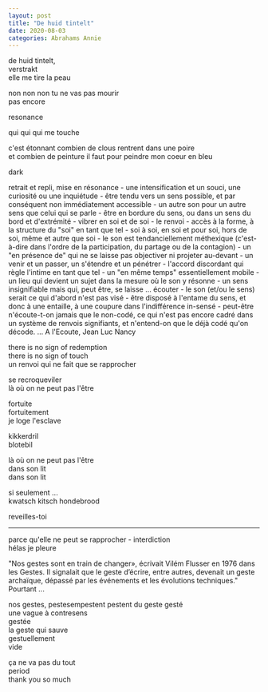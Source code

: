 ```yaml
---
layout: post
title: "De huid tintelt"
date: 2020-08-03
categories: Abrahams Annie
---
```


de huid tintelt,  
verstrakt  
elle me tire la peau

non non non tu ne vas pas mourir  
pas encore

resonance

qui qui qui me touche

c'est étonnant combien de clous rentrent dans une poire  
et combien de peinture il faut pour peindre mon coeur en bleu

dark

retrait et repli, mise en résonance - une intensification et un souci, une curiosité ou une inquiétude - être tendu vers un sens possible, et par conséquent non immédiatement accessible - un autre son pour un autre sens que celui qui se parle - être en bordure du sens, ou dans un sens du bord et d'extrémité - vibrer en soi et de soi - le renvoi - accès à la forme, à la structure du "soi" en tant que tel - soi à soi, en soi et pour soi, hors de soi, même et autre que soi - le son est tendanciellement méthexique (c'est-à-dire dans l'ordre de la participation, du partage ou de la contagion) - un "en présence de" qui ne se laisse pas objectiver ni projeter au-devant - un venir et un passer, un s'étendre et un pénétrer - l'accord discordant qui règle l'intime en tant que tel - un "en même temps" essentiellement mobile - un lieu qui devient un sujet dans la mesure où le son y résonne - un sens insignifiable mais qui, peut être, se laisse ... écouter - le son (et/ou le sens) serait ce qui d'abord n'est pas visé - être disposé à l'entame du sens, et donc à une entaille, à une coupure dans l'indifférence in-sensé - peut-être n'écoute-t-on jamais que le non-codé, ce qui n'est pas encore cadré dans un système de renvois signifiants, et n'entend-on que le déjà codé qu'on décode. … A l'Ecoute, Jean Luc Nancy

there is no sign of redemption  
there is no sign of touch  
un renvoi qui ne fait que se rapprocher

se recroqueviler  
là où on ne peut pas l'être

fortuite  
fortuitement  
je loge l'esclave


kikkerdril  
blotebil


là où on ne peut pas l'être  
dans son lit  
dans son lit

si seulement ...  
kwatsch kitsch hondebrood

reveilles-toi

***

parce qu'elle ne peut se rapprocher - interdiction  
hélas je pleure

"Nos gestes sont en train de changer», écrivait Vilém Flusser en 1976 dans les Gestes. Il signalait que le geste d’écrire, entre autres, devenait un geste archaïque, dépassé par les événements et les évolutions techniques." Pourtant ...

nos gestes, pestesempestent pestent du geste gesté  
une vague à contresens  
gestée  
la geste qui sauve  
gestuellement  
vide

ça ne va pas du tout  
period  
thank you so much